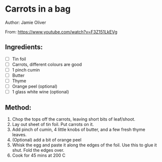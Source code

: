# Carrots in a bag

Author: Jamie Oliver

From: https://www.youtube.com/watch?v=F3Z151LkEVg

## Ingredients:
- [ ] Tin foil
- [ ] Carrots, different colours are good
- [ ] 1 pinch cumin
- [ ] Butter
- [ ] Thyme
- [ ] Orange peel (optional)
- [ ] 1 glass white wine (optional)

## Method:
1. Chop the tops off the carrots, leaving short bits of leaf/shoot.
2. Lay out sheet of tin foil. Put carrots on it.
3. Add pinch of cumin, 4 little knobs of butter, and a few fresh thyme leaves.
4. (Optional) add a bit of orange peel
5. Whisk the egg and paste it along the edges of the foil. Use this to glue it shut. Fold the edges over.
6. Cook for 45 mins at 200 C
